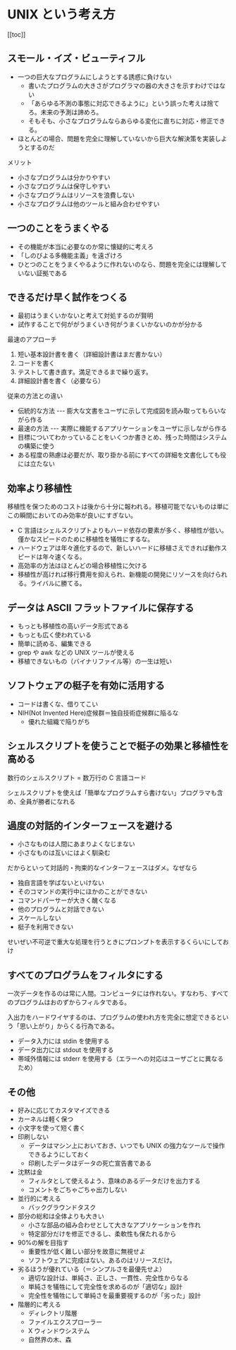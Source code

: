 # UNIX という考え方

[[toc]]

## スモール・イズ・ビューティフル

- 一つの巨大なプログラムにしようとする誘惑に負けない
  - 書いたプログラムの大きさがプログラマの器の大きさを示すわけではない
  - 「あらゆる不測の事態に対応できるように」という誤った考えは捨てろ。未来の予測は諦めろ。
  - そもそも、小さなプログラムならあらゆる変化に直ちに対応・修正できる。
- ほとんどの場合、問題を完全に理解していないから巨大な解決策を実装しようとするのだ

メリット

- 小さなプログラムは分かりやすい
- 小さなプログラムは保守しやすい
- 小さなプログラムはリソースを浪費しない
- 小さなプログラムは他のツールと組み合わせやすい

## 一つのことをうまくやる

- その機能が本当に必要なのか常に懐疑的に考えろ
- 「しのびよる多機能主義」を遠ざけろ
- ひとつのことをうまくやるように作れないのなら、問題を完全には理解していない証拠である

## できるだけ早く試作をつくる

- 最初はうまくいかないと考えて対処するのが賢明
- 試作することで何ががうまくいき何がうまくいかないのかが分かる

最速のアプローチ

1. 短い基本設計書を書く（詳細設計書はまだ書かない）
1. コードを書く
1. テストして書き直す。満足できるまで繰り返す。
1. 詳細設計書を書く（必要なら）

従来の方法との違い

- 伝統的な方法 --- 膨大な文書をユーザに示して完成図を読み取ってもらいながら作る
- 最速の方法 --- 実際に機能するアプリケーションをユーザに示しながら作る
- 目標についてわかっていることをいくつか書きとめ、残った時間はシステムの構築に使う
- ある程度の熟慮は必要だが、取り掛かる前にすべての詳細を文書化しても役には立たない

## 効率より移植性

移植性を保つためのコストは後から十分に報われる。移植可能でないものは単にこの瞬間においてのみ効率が良いにすぎない。

- C 言語はシェルスクリプトよりもハード依存の要素が多く、移植性が低い。僅かなスピードのために移植性を犠牲にするな。
- ハードウェアは年々進化するので、新しいハードに移植さえできれば動作スピードは年々速くなる。
- 高効率の方法はほとんどの場合移植性に欠ける
- 移植性が高ければ移行費用を抑えられ、新機能の開発にリソースを向けられる。ライバルに勝てる。

## データは ASCII フラットファイルに保存する

- もっとも移植性の高いデータ形式である
- もっとも広く使われている
- 簡単に読める、編集できる
- grep や awk などの UNIX ツールが使える
- 移植できないもの（バイナリファイル等）の一生は短い

## ソフトウェアの梃子を有効に活用する

- コードは書くな、借りてこい
- NIH(Not Invented Here)症候群＝独自技術症候群に陥るな
  - 優れた組織で陥りがち

## シェルスクリプトを使うことで梃子の効果と移植性を高める

数行のシェルスクリプト = 数万行の C 言語コード

シェルスクリプトを使えば「簡単なプログラムすら書けない」プログラマも含め、全員が勝者になれる

## 過度の対話的インターフェースを避ける

- 小さなものは人間にあまりよくなじまない
- 小さなものは互いにはよく馴染む

だからといって対話的・拘束的なインターフェースはダメ。なぜなら

- 独自言語を学ばないといけない
- そのコマンドの実行中にほかのことができない
- コマンドパーサーが大きく醜くなる
- 他のプログラムと対話できない
- スケールしない
- 梃子を利用できない

せいぜい不可逆で重大な処理を行うときにプロンプトを表示するくらいにしておけ

## すべてのプログラムをフィルタにする

一次データを作るのは常に人間。コンピュータには作れない。すなわち、すべてのプログラムはおのずからフィルタである。

入出力をハードワイヤするのは、プログラムの使われ方を完全に想定できるという「思い上がり」からくる行為である。

- データ入力には stdin を使用する
- データ出力には stdout を使用する
- 帯域外情報には stderr を使用する（エラーへの対応はユーザごとに異なるため）

## その他

- 好みに応じてカスタマイズできる
- カーネルは軽く保つ
- 小文字を使って短く書く
- 印刷しない
  - データはマシン上においておき、いつでも UNIX の強力なツールで操作できるようにしておく
  - 印刷したデータはデータの死亡宣告書である
- 沈黙は金
  - フィルタとして使えるよう、意味のあるデータだけを出力する
  - コメントをごちゃごちゃ出力しない
- 並行的に考える
  - バックグラウンドタスク
- 部分の総和は全体よりも大きい
  - 小さな部品の組み合わせとして大きなアプリケーションを作れ
  - 特定部分だけを修正できるし、柔軟性も保たれるから
- 90%の解を目指す
  - 重要性が低く難しい部分を故意に無視せよ
  - ソフトウェアに完成はない。あるのはリリースだけ。
- 劣るほうが優れている（＝シンプルさを最優先せよ）
  - 適切な設計は、単純さ、正しさ、一貫性、完全性からなる
  - 単純さを犠牲にして完全性を求めるのが「適切な」設計
  - 完全性を犠牲にして単純さを最重要視するのが「劣った」設計
- 階層的に考える
  - ディレクトリ階層
  - ファイルエクスプローラー
  - X ウィンドウシステム
  - 自然界の木、森
